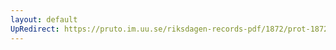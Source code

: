 ```yaml
---
layout: default
UpRedirect: https://pruto.im.uu.se/riksdagen-records-pdf/1872/prot-1872--fk--406/prot-1872--fk--406_003.pdf
---
```

